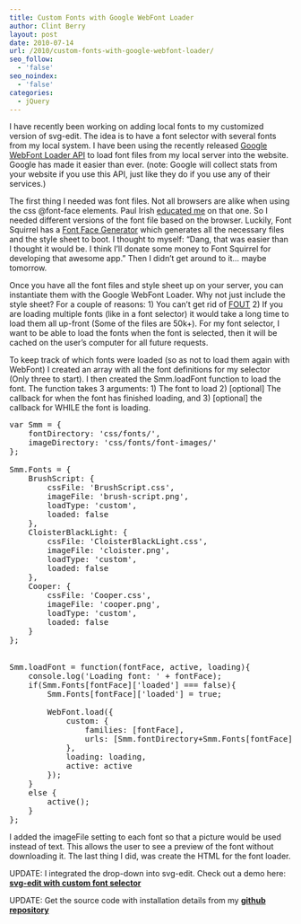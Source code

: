 ```yaml
---
title: Custom Fonts with Google WebFont Loader
author: Clint Berry
layout: post
date: 2010-07-14
url: /2010/custom-fonts-with-google-webfont-loader/
seo_follow:
  - 'false'
seo_noindex:
  - 'false'
categories:
  - jQuery
---
```

I have recently been working on adding local fonts to my customized version of svg-edit. The idea is to have a font selector with several fonts from my local system. I have been using the recently released [Google WebFont Loader API][1] to load font files from my local server into the website. Google has made it easier than ever. (note: Google will collect stats from your website if you use this API, just like they do if you use any of their services.)
  
<!--more-->


  
The first thing I needed was font files. Not all browsers are alike when using the css @font-face elements. Paul Irish [educated me][2] on that one. So I needed different versions of the font file based on the browser. Luckily, Font Squirrel has a [Font Face Generator][3] which generates all the necessary files and the style sheet to boot. I thought to myself: &#8220;Dang, that was easier than I thought it would be. I think I&#8217;ll donate some money to Font Squirrel for developing that awesome app.&#8221; Then I didn&#8217;t get around to it&#8230; maybe tomorrow.

Once you have all the font files and style sheet up on your server, you can instantiate them with the Google WebFont Loader. Why not just include the style sheet? For a couple of reasons: 1) You can&#8217;t get rid of [FOUT][4] 2) If you are loading multiple fonts (like in a font selector) it would take a long time to load them all up-front (Some of the files are 50k+). For my font selector, I want to be able to load the fonts when the font is selected, then it will be cached on the user&#8217;s computer for all future requests.

To keep track of which fonts were loaded (so as not to load them again with WebFont) I created an array with all the font definitions for my selector (Only three to start). I then created the Smm.loadFont function to load the font. The function takes 3 arguments: 1) The font to load 2) [optional] The callback for when the font has finished loading, and 3) [optional] the callback for WHILE the font is loading.

<pre class="wp-code-highlight prettyprint">var Smm = {
    fontDirectory: &#039;css/fonts/&#039;,
    imageDirectory: &#039;css/fonts/font-images/&#039;    
};

Smm.Fonts = {
    BrushScript: {
        cssFile: &#039;BrushScript.css&#039;,
        imageFile: &#039;brush-script.png&#039;,
        loadType: &#039;custom&#039;,
        loaded: false
    },
    CloisterBlackLight: {
        cssFile: &#039;CloisterBlackLight.css&#039;,
        imageFile: &#039;cloister.png&#039;,
        loadType: &#039;custom&#039;,
        loaded: false
    },
    Cooper: {
        cssFile: &#039;Cooper.css&#039;,
        imageFile: &#039;cooper.png&#039;,
        loadType: &#039;custom&#039;,
        loaded: false
    }
};


Smm.loadFont = function(fontFace, active, loading){
    console.log(&#039;Loading font: &#039; + fontFace);
    if(Smm.Fonts[fontFace][&#039;loaded&#039;] === false){
        Smm.Fonts[fontFace][&#039;loaded&#039;] = true;
        
        WebFont.load({
            custom: { 
                families: [fontFace],
                urls: [Smm.fontDirectory+Smm.Fonts[fontFace][&#039;cssFile&#039;]] 
            },
            loading: loading,
            active: active
        });
    }
    else {
        active();
    }
};
</pre>

I added the imageFile setting to each font so that a picture would be used instead of text. This allows the user to see a preview of the font without downloading it. The last thing I did, was create the HTML for the font loader. 

UPDATE: I integrated the drop-down into svg-edit. Check out a demo here: [**svg-edit with custom font selector**][5]

UPDATE: Get the source code with installation details from my [**github repository**][6]

 [1]: http://code.google.com/apis/webfonts/docs/webfont_loader.html
 [2]: http://paulirish.com/2009/bulletproof-font-face-implementation-syntax/
 [3]: http://www.fontsquirrel.com/fontface/generator
 [4]: http://paulirish.com/2009/fighting-the-font-face-fout/
 [5]: http://clintberry.com/demos/svg-edit-with-fonts/
 [6]: https://github.com/clintberry/svg-font-loader